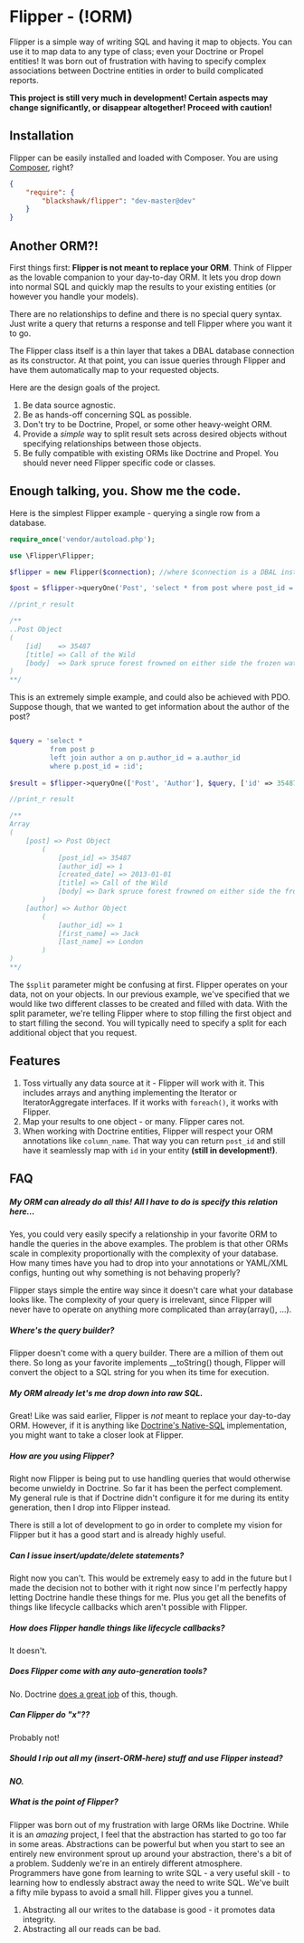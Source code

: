 Flipper - (!ORM)
===

Flipper is a simple way of writing SQL and having it map to objects. You can use it to map data to any type of class; even your Doctrine or Propel entities! It was born out of frustration with having to specify complex associations between Doctrine entities in order to build complicated reports.

**This project is still very much in development! Certain aspects may change significantly, or disappear altogether! Proceed with caution!**


Installation
---

Flipper can be easily installed and loaded with Composer. You are using [Composer](http://getcomposer.org/), right?

```json
{
    "require": {
        "blackshawk/flipper": "dev-master@dev"
    }
}
```

Another ORM?!
---
First things first: **Flipper is not meant to replace your ORM**. Think of Flipper as the lovable companion to your day-to-day ORM. It lets you drop down into normal SQL and quickly map the results to your existing entities (or however you handle your models).
  
There are no relationships to define and there is no special query syntax. Just write a query that returns a response and tell Flipper where you want it to go.

The Flipper class itself is a thin layer that takes a DBAL database connection as its constructor. At that point, you can issue queries through Flipper and have them automatically map to your requested objects.

Here are the design goals of the project.

1. Be data source agnostic.
2. Be as hands-off concerning SQL as possible.
3. Don't try to be Doctrine, Propel, or some other heavy-weight ORM.
4. Provide a *simple* way to split result sets across desired objects without specifying relationships between those objects.
5. Be fully compatible with existing ORMs like Doctrine and Propel. You should never need Flipper specific code or classes.


Enough talking, you. Show me the code.
---
Here is the simplest Flipper example - querying a single row from a database.

```php
require_once('vendor/autoload.php');

use \Flipper\Flipper;

$flipper = new Flipper($connection); //where $connection is a DBAL instance

$post = $flipper->queryOne('Post', 'select * from post where post_id = :id', ['id' => 35487]);

//print_r result

/**
..Post Object
(
    [id]    => 35487
    [title] => Call of the Wild
    [body]  => Dark spruce forest frowned on either side the frozen waterway.
)
**/

```

This is an extremely simple example, and could also be achieved with PDO. Suppose though, that we wanted to get information about the author of the post?

```php

$query = 'select *
          from post p
          left join author a on p.author_id = a.author_id
          where p.post_id = :id';
          
$result = $flipper->queryOne(['Post', 'Author'], $query, ['id' => 35487], $split = 'author_id');

//print_r result

/**
Array
(
    [post] => Post Object
        (
            [post_id] => 35487
            [author_id] => 1
            [created_date] => 2013-01-01
            [title] => Call of the Wild
            [body] => Dark spruce forest frowned on either side the frozen waterway.
        )
    [author] => Author Object
        (
            [author_id] => 1
            [first_name] => Jack
            [last_name] => London
        )
)
**/

```

The ```$split``` parameter might be confusing at first. Flipper operates on your data, not on your objects. In our previous example, we've specified that we would like two different classes to be created and filled with data. With the split parameter, we're telling Flipper where to stop filling the first object and to start filling the second. You will typically need to specify a split for each additional object that you request.


Features
---

1. Toss virtually any data source at it - Flipper will work with it. This includes arrays and anything implementing the Iterator or IteratorAggregate interfaces. If it works with ```foreach()```, it works with Flipper.
2. Map your results to one object - or many. Flipper cares not.
3. When working with Doctrine entities, Flipper will respect your ORM annotations like ```column_name```. That way you can return ```post_id``` and still have it seamlessly map with ```id``` in your entity **(still in development!)**.


FAQ
---

##### My ORM can already do all this! All I have to do is specify this relation here…

Yes, you could very easily specify a relationship in your favorite ORM to handle the queries in the above examples. The problem is that other ORMs scale in complexity proportionally with the complexity of your database. How many times have you had to drop into your annotations or YAML/XML configs, hunting out why something is not behaving properly?

Flipper stays simple the entire way since it doesn't care what your database looks like. The complexity of your query is irrelevant, since Flipper will never have to operate on anything more complicated than array(array(), …).

##### Where's the query builder?

Flipper doesn't come with a query builder. There are a million of them out there. So long as your favorite implements __toString() though, Flipper will convert the object to a SQL string for you when its time for execution.

##### My ORM already let's me drop down into raw SQL.

Great! Like was said earlier, Flipper is *not* meant to replace your day-to-day ORM. However, if it is anything like [Doctrine's Native-SQL](http://docs.doctrine-project.org/projects/doctrine-orm/en/latest/reference/native-sql.html) implementation, you might want to take a closer look at Flipper.

##### How are you using Flipper?

Right now Flipper is being put to use handling queries that would otherwise become unwieldy in Doctrine. So far it has been the perfect complement. My general rule is that if Doctrine didn't configure it for me during its entity generation, then I drop into Flipper instead.

There is still a lot of development to go in order to complete my vision for Flipper but it has a good start and is already highly useful.

##### Can I issue insert/update/delete statements?

Right now you can't. This would be extremely easy to add in the future but I made the decision not to bother with it right now since I'm perfectly happy letting Doctrine handle these things for me. Plus you get all the benefits of things like lifecycle callbacks which aren't possible with Flipper.

##### How does Flipper handle things like lifecycle callbacks?

It doesn't.

##### Does Flipper come with any auto-generation tools?

No. Doctrine [does a great job](http://docs.doctrine-project.org/en/2.0.x/reference/tools.html) of this, though.

##### Can Flipper do "x"??

Probably not!

##### Should I rip out all my (insert-ORM-here) stuff and use Flipper instead?

***NO.***

##### What is the point of Flipper?

Flipper was born out of my frustration with large ORMs like Doctrine. While it is an *amazing* project, I feel that the abstraction has started to go too far in some areas. Abstractions can be powerful but when you start to see an entirely new environment sprout up around your abstraction, there's a bit of a problem. Suddenly we're in an entirely different atmosphere. Programmers have gone from learning to write SQL - a very useful skill - to learning how to endlessly abstract away the need to write SQL. We've built a fifty mile bypass to avoid a small hill. Flipper gives you a tunnel.

1. Abstracting all our writes to the database is good - it promotes data integrity. 
2. Abstracting all our reads can be bad.




